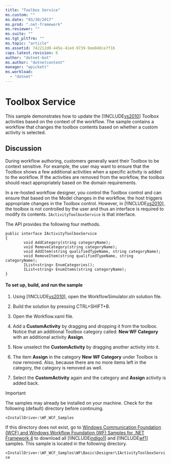 ```yaml
---
title: "Toolbox Service"
ms.custom: ""
ms.date: "03/30/2017"
ms.prod: ".net-framework"
ms.reviewer: ""
ms.suite: ""
ms.tgt_pltfrm: ""
ms.topic: "article"
ms.assetid: 742212d0-445e-41ed-9739-9ee848ce7f1b
caps.latest.revision: 6
author: "dotnet-bot"
ms.author: "dotnetcontent"
manager: "wpickett"
ms.workload: 
  - "dotnet"
---
```

# Toolbox Service
This sample demonstrates how to update the [!INCLUDE[vs2010](../../../../includes/vs2010-md.md)] Toolbox activities based on the context of the workflow. The sample contains a workflow that changes the toolbox contents based on whether a custom activity is selected.  
  
## Discussion  
 During workflow authoring, customers generally want their Toolbox to be context sensitive. For example, the user may want to ensure that the Toolbox shows a few additional activities when a specific activity is added to the workflow. If the activities are removed from the workflow, the toolbox should react appropriately based on the domain requirements.  
  
 In a re-hosted workflow designer, you control the Toolbox control and can ensure that based on the Model changes in the workflow, the host triggers appropriate changes in the Toolbox control. However, in [!INCLUDE[vs2010](../../../../includes/vs2010-md.md)], the toolbox is not controlled by the user and thus an interface is required to modify its contents. `IActivityToolboxService` is that interface.  
  
 The API provides the following four methods.  
  
```  
public interface IActivityToolboxService   
{   
        void AddCategory(string categoryName);   
        void RemoveCategory(string categoryName);   
        void AddItem(string qualifiedTypeName, string categoryName);   
        void RemoveItem(string qualifiedTypeName, string categoryName);   
        IList<string> EnumCategories();   
        IList<string> EnumItems(string categoryName);   
}  
```  
  
#### To set up, build, and run the sample  
  
1.  Using [!INCLUDE[vs2010](../../../../includes/vs2010-md.md)], open the WorkflowSimulator.sln solution file.  
  
2.  Build the solution by pressing CTRL+SHIFT+B.  
  
3.  Open the Workflow.xaml file.  
  
4.  Add a **CustomActivity** by dragging and dropping it from the toolbox. Notice that an additional Toolbox category called: **New WF Category** with an additional activity **Assign**.  
  
5.  Now unselect the **CustomActivity** by dragging another activity into it.  
  
6.  The item **Assign** in the category **New WF Category** under Toolbox is now removed. Also, because there are no more items left in the category, the category is removed as well.  
  
7.  Select the **CustomActivity** again and the category and **Assign** activity is added back.  
  
> [!IMPORTANT]
>  The samples may already be installed on your machine. Check for the following (default) directory before continuing.  
>   
>  `<InstallDrive>:\WF_WCF_Samples`  
>   
>  If this directory does not exist, go to [Windows Communication Foundation (WCF) and Windows Workflow Foundation (WF) Samples for .NET Framework 4](http://go.microsoft.com/fwlink/?LinkId=150780) to download all [!INCLUDE[indigo1](../../../../includes/indigo1-md.md)] and [!INCLUDE[wf1](../../../../includes/wf1-md.md)] samples. This sample is located in the following directory.  
>   
>  `<InstallDrive>:\WF_WCF_Samples\WF\Basic\Designer\IActivityToolboxService`
